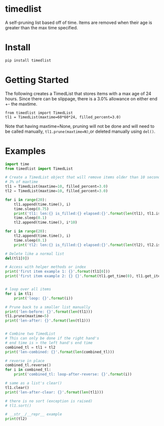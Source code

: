 # timedlist

A self-pruning list based off of time. Items are removed when their age is
greater than the max time specified.

# Install

```bash
pip install timedlist
```

# Getting Started

The following creates a TimedList that stores items with a max age of 24 hours.
Since there can be slippage, there is a 3.0% allowance on either end +- the
maxtime.
```
from timedlist import TimedList
tl1 = TimedList(maxtime=60*60*24, filled_percent=3.0)
```


Note that having maxtime=None, pruning will not be done and will need to be
called manually, `tl1.prune(maxtime=N)`,or deleted manually using `del()`.


# Examples

```python
import time
from timedlist import TimedList

# Create a TimedList object that will remove items older than 10 seconds within
# 3% of maxtime
tl1 = TimedList(maxtime=10, filled_percent=3.0)
tl2 = TimedList(maxtime=10, filled_percent=3.0)

for i in range(20):
    tl1.append(time.time(), i)
    time.sleep(0.75)
    print('tl1: len:{} is_filled:{} elapsed:{}'.format(len(tl1), tl1.is_filled, tl1.elapsed))
    time.sleep(0.1)
    tl2.append(time.time(), i*10)

for i in range(20):
    tl2.append(time.time(), i)
    time.sleep(0.1)
    print('tl2: len:{} is_filled:{} elapsed:{}'.format(len(tl2), tl2.is_filled, tl2.elapsed))

# Delete like a normal list
del(tl1[0])

# Access with helper methods or index
print('first item example 1: {}'.format(tl1[0]))
print('first item example 2: {} {}'.format(tl1.get_time(0), tl1.get_item(0)))


# loop over all items
for i in tl1:
    print('loop: {}'.format(i))

# Prune back to a smaller list manually
print('len-before: {}'.format(len(tl1)))
tl1.prune(maxtime=5)
print('len-after: {}'.format(len(tl1)))


# Combine two TimedList
# This can only be done if the right hand's
# end time is > the left hand's end time
combined_tl = tl1 + tl2
print('len-combined: {}'.format(len(combined_tl)))

# reverse in place
combined_tl.reverse()
for i in combined_tl:
    print('combined_tl: loop-after-reverse: {}'.format(i))

# same as a list's clear()
tl1.clear()
print('len-after-clear: {}'.format(len(tl1)))

# there is no sort (exception is raised)
# tl1.sort()

# __str__/__repr__ example
print(tl2)
```
